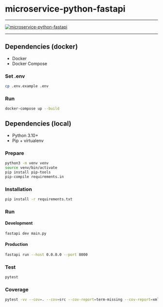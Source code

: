 # microservice-python-fastapi

---

[![microservice-python-fastapi](https://github.com/skvggor/microservice-python-fastapi/actions/workflows/build-and-testing.yml/badge.svg)](https://github.com/skvggor/microservice-python-fastapi/actions/workflows/build-and-testing.yml)

---

## Dependencies (docker)

-   Docker
-   Docker Compose

### Set .env

```bash
cp .env.example .env
```

### Run

```bash
docker-compose up --build
```

## Dependencies (local)

-   Python 3.10+
-   Pip + virtualenv

### Prepare

```bash
python3 -m venv venv
source venv/bin/activate
pip install pip-tools
pip-compile requirements.in
```

### Installation

```bash
pip install -r requirements.txt
```

### Run

#### Development

```bash
fastapi dev main.py
```

#### Production

```bash
fastapi run --host 0.0.0.0 --port 8000
```

### Test

```bash
pytest
```

### Coverage

```bash
pytest -vv --cov=. --cov=src --cov-report=term-missing --cov-report=xml .
```
